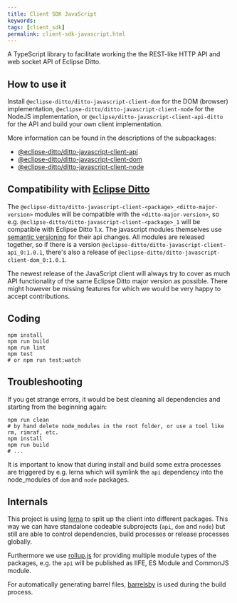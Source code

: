 ```yaml
---
title: Client SDK JavaScript
keywords: 
tags: [client_sdk]
permalink: client-sdk-javascript.html
---
```


A TypeScript library to facilitate working the the REST-like HTTP API and web socket API of Eclipse Ditto.

## How to use it
Install `@eclipse-ditto/ditto-javascript-client-dom` for the DOM (browser) implementation, 
`@eclipse-ditto/ditto-javascript-client-node` for the NodeJS implementation, or `@eclipse/ditto-javascript-client-api-ditto` for
the API and build your own client implementation.

More information can be found in the descriptions of the subpackages:
* [@eclipse-ditto/ditto-javascript-client-api](https://github.com/eclipse/ditto-clients/blob/master/javascript/lib/api/README.md)
* [@eclipse-ditto/ditto-javascript-client-dom](https://github.com/eclipse/ditto-clients/blob/master/javascript/lib/dom/README.md) 
* [@eclipse-ditto/ditto-javascript-client-node](https://github.com/eclipse/ditto-clients/blob/master/javascript/lib/node/README.md)

## Compatibility with [Eclipse Ditto](https://github.com/eclipse/ditto)

The `@eclipse-ditto/ditto-javascript-client-<package>_<ditto-major-version>` modules
will be compatible with the `<ditto-major-version>`, so e.g. `@eclipse-ditto/ditto-javascript-client-<package>_1`
will be compatible with Eclipse Ditto 1.x. The javascript modules themselves use 
[semantic versioning](https://docs.npmjs.com/about-semantic-versioning) for their
api changes. All modules are released together, so if there is a version
`@eclipse-ditto/ditto-javascript-client-api_0:1.0.1`, there's also a release
of `@eclipse-ditto/ditto-javascript-client-dom_0:1.0.1`.

The newest release of the JavaScript client will always try to cover as much API
functionality of the same Eclipse Ditto major version as possible. There might
however be missing features for which we would be very happy to accept contributions.


## Coding
```
npm install
npm run build
npm run lint
npm test
# or npm run test:watch
```

## Troubleshooting
If you get strange errors, it would be best cleaning all dependencies and
starting from the beginning again:
```
npm run clean
# by hand delete node_modules in the root folder, or use a tool like rm, rimraf, etc.
npm install
npm run build
# ...
```
It is important to know that during install and build some extra processes
are triggered by e.g. lerna which will symlink the `api` dependency into 
the node_modules of `dom` and `node` packages.

## Internals
This project is using [lerna](https://github.com/lerna/lerna) to split up the
client into different packages. This way we can have standalone codeable 
subprojects (`api`, `dom` and `node`) but still are able to control dependencies,
build processes or release processes globally.

Furthermore we use [rollup.js](https://rollupjs.org/) for providing multiple
module types of the packages, e.g. the `api` will be published as IIFE,
ES Module and CommonJS module.

For automatically generating barrel files, [barrelsby](https://github.com/bencoveney/barrelsby)
is used during the build process.
